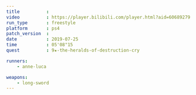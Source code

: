 ```yaml
---
title          :
video          : https://player.bilibili.com/player.html?aid=60689279
run_type       : freestyle
platform       : ps4
patch_version  : 
date           : 2019-07-25
time           : 05'08"15
quest          : 9★-the-heralds-of-destruction-cry

runners:
    - anne-luca

weapons:
    - long-sword
---
```


